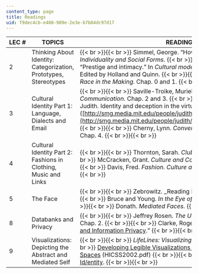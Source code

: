 ```yaml
---
content_type: page
title: Readings
uid: f9dec4cb-e408-989e-2e3e-b7b84dc97d17
---
```


| LEC # | TOPICS | READINGS |
| --- | --- | --- |
| 2 | Thinking About Identity: Categorization, Prototypes, Stereotypes |  {{< br >}}{{< br >}} Simmel, George. “How is society possible?” In _On Individuality and Social Forms_. {{< br >}}{{< br >}} Holland and Skinner. “Prestige and intimacy.” In _Cultural models of language and thought._ Edited by Holland and Quinn. {{< br >}}{{< br >}} Hirschfeld, Lawrence. _Race in the Making._ Chap. 0 and 1. {{< br >}}{{< br >}}  |
| 3 | Cultural Identity Part 1: Language, Dialects and Email |  {{< br >}}{{< br >}} Saville-Troike, Muriel. _The Ethnography of Communication._ Chap. 2 and 3. {{< br >}}{{< br >}} Donath, Judith. Identity and deception in the virtual community.([http://smg.media.mit.edu/people/judith/Identity/IdentityDeception.html](http://smg.media.mit.edu/people/judith/Identity/IdentityDeception.html)) {{< br >}}{{< br >}} Cherny, Lynn. _Conversation and Community_. Skim Chap. 4. {{< br >}}{{< br >}}  |
| 4 | Cultural Identity Part 2: Fashions in Clothing, Music and Links |  {{< br >}}{{< br >}} Thornton, Sarah. _Club Cultures._ Chap. 4. {{< br >}}{{< br >}} McCracken, Grant. _Culture and Consumption._ Chap. 5. {{< br >}}{{< br >}} Davis, Fred. _Fashion. Culture and Identity._ Chap. 1. {{< br >}}{{< br >}}  |
| 5 | The Face |  {{< br >}}{{< br >}} Zebrowitz. _Reading Faces. C_hap. 2 and 3. {{< br >}}{{< br >}} Bruce and Young. _In the Eye of the Beholder._ Chap. 5. {{< br >}}{{< br >}} Donath. _Mediated Faces._ {{< br >}}{{< br >}}  |
| 8 | Databanks and Privacy |  {{< br >}}{{< br >}} Jeffrey Rosen. _The Unwanted Gaze_. Prologue and Chap. 2. {{< br >}}{{< br >}} Clarke, Roger. “[Introduction to Dataveillance and Information Privacy](http://www.rogerclarke.com/DV/Intro.html).” {{< br >}}{{< br >}}  |
| 9 | Visualizations: Depicting the Abstract and Mediated Self |  {{< br >}}{{< br >}} _LifeLines: Visualizing Personal Histories._ {{< br >}}{{< br >}} [Developing Legible Visualizations for Online Social Spaces](http://smg.media.mit.edu/papers/danah/HICSS2002.pdf) (HICSS2002.pdf) {{< br >}}{{< br >}} Review exhibits shown for [Id/entity](http://identity.media.mit.edu/exhibition.html). {{< br >}}{{< br >}}